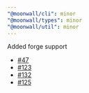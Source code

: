```yaml
---
"@moonwall/cli": minor
"@moonwall/types": minor
"@moonwall/util": minor
---
```


Added forge support
- [#47](https://github.com/Moonsong-Labs/moonwall/issues/47)
- [#123](https://github.com/Moonsong-Labs/moonwall/issues/123)
- [#132](https://github.com/Moonsong-Labs/moonwall/issues/132)
- [#125](https://github.com/Moonsong-Labs/moonwall/issues/125)